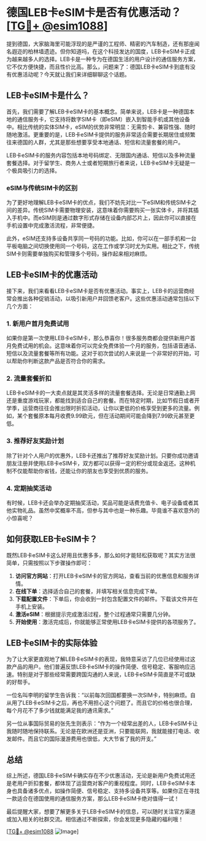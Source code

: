 # 德国LEB卡eSIM卡是否有优惠活动？[[TG💪+ @esim1088](https://t.me/s/esim1088)]

提到德国，大家脑海里可能浮现的是严谨的工程师、精密的汽车制造，还有那座闻名遐迩的柏林墙遗迹。但你知道吗，在这个科技发达的国度，LEB卡eSIM卡正成为越来越多人的选择。LEB卡是一种专为在德国生活的用户设计的通信服务方案，它不仅方便快捷，而且性价比高。那么，问题来了：德国LEB卡eSIM卡到底有没有优惠活动呢？今天就让我们来详细聊聊这个话题。

## LEB卡eSIM卡是什么？

首先，我们需要了解LEB卡eSIM卡的基本概念。简单来说，LEB卡是一种德国本地的通信服务卡，它支持将数字SIM卡（即eSIM）嵌入到智能手机或其他设备中。相比传统的实体SIM卡，eSIM的优势非常明显：无需剪卡、兼容性强、随时随地激活。更重要的是，LEB卡eSIM卡提供的服务非常适合需要长期居住或频繁往来德国的人群，尤其是那些想要享受本地通话、短信和流量套餐的用户。

LEB卡eSIM卡的服务内容包括本地号码绑定、无限国内通话、短信以及多种流量套餐选择。对于留学生、商务人士或者短期旅行者来说，LEB卡eSIM卡无疑是一个极具吸引力的选择。

### eSIM与传统SIM卡的区别

为了更好地理解LEB卡eSIM卡的优点，我们不妨先对比一下eSIM和传统SIM卡之间的差异。传统SIM卡需要物理安装，这意味着你需要购买一张实体卡，并将其插入手机中。而eSIM则是通过数字形式存储在设备内部芯片上，因此你可以直接在手机设置中完成激活流程，非常便捷。

此外，eSIM还支持多设备共享同一号码的功能。比如，你可以在一部手机和一台平板电脑之间切换使用同一个号码，这在工作或学习时尤为实用。相比之下，传统SIM卡则需要单独购买和管理多个号码，操作起来相对麻烦。

## LEB卡eSIM卡的优惠活动

接下来，我们来看看LEB卡eSIM卡是否有优惠活动。事实上，LEB卡的运营商经常会推出各种促销活动，以吸引新用户并回馈老客户。这些优惠活动通常包括以下几个方面：

### 1. 新用户首月免费试用

如果你是第一次使用LEB卡eSIM卡，那么恭喜你！很多服务商都会提供新用户首月免费试用的机会。这意味着你可以完全免费体验一个月的服务，包括语音通话、短信以及流量套餐等所有功能。这对于初次尝试的人来说是一个非常好的开始，可以帮助你判断这款产品是否符合你的需求。

### 2. 流量套餐折扣

LEB卡eSIM卡的一大卖点就是其灵活多样的流量套餐选择。无论是日常通勤上网还是重度游戏玩家，都能找到适合自己的套餐。而在特定时期，比如节假日或者开学季，运营商往往会推出限时折扣活动，让你以更低的价格享受到更多的流量。例如，某个套餐原本每月收费9.99欧元，但在活动期间可能会降到7.99欧元甚至更低。

### 3. 推荐好友奖励计划

除了针对个人用户的优惠外，LEB卡还推出了推荐好友奖励计划。只要你成功邀请朋友注册并使用LEB卡eSIM卡，双方都可以获得一定的积分或现金返还。这种机制不仅能帮助你省钱，还能让你的朋友也享受到优质的服务。

### 4. 定期抽奖活动

有时候，LEB卡还会举办定期抽奖活动，奖品可能是话费充值卡、电子设备或者其他实物礼品。虽然中奖概率不高，但参与其中也是一种乐趣。毕竟谁不喜欢意外的小惊喜呢？

## 如何获取LEB卡eSIM卡？

既然LEB卡eSIM卡这么好用且优惠多多，那么如何才能轻松获取呢？其实方法很简单，只需按照以下步骤操作即可：

1. **访问官方网站**：打开LEB卡eSIM卡的官方网站，查看当前的优惠信息和服务详情。
2. **在线下单**：选择适合自己的套餐，并填写相关信息完成下单。
3. **下载配置文件**：下单后，你会收到一封包含配置文件的邮件。下载该文件并在手机上安装。
4. **激活eSIM**：根据提示完成激活过程，整个过程通常只需要几分钟。
5. **开始使用**：激活完成后，你就能够正常使用LEB卡eSIM卡提供的各项服务了。

## LEB卡eSIM卡的实际体验

为了让大家更直观地了解LEB卡eSIM卡的表现，我特意采访了几位已经使用过这款产品的用户。他们普遍反馈LEB卡eSIM卡的操作简便、信号稳定、客服响应迅速。特别是对于那些经常需要跨国沟通的人来说，LEB卡eSIM卡简直是不可或缺的好帮手。

一位名叫李明的留学生告诉我：“以前每次回国都要换一次SIM卡，特别麻烦。自从用了LEB卡eSIM卡之后，再也不用担心这个问题了。而且它的价格也很合理，每个月花不了多少钱就能满足我的通讯需求。”

另一位从事国际贸易的张先生则表示：“作为一个经常出差的人，LEB卡eSIM卡让我随时随地保持联系。无论是在欧洲还是亚洲，只要能联网，我就能接打电话、收发邮件。而且它的国际漫游费用也很低，大大节省了我的开支。”

## 总结

综上所述，德国LEB卡eSIM卡确实存在不少优惠活动，无论是新用户免费试用还是老用户折扣套餐，都体现了运营商对客户的重视程度。同时，LEB卡eSIM卡本身也具备诸多优点，如操作简便、信号稳定、支持多设备共享等。如果你正在寻找一款适合在德国使用的通信服务方案，那么LEB卡eSIM卡绝对值得一试！

最后提醒大家，想要了解更多关于LEB卡eSIM卡的信息，可以随时关注官方渠道或加入相关的社群交流。相信通过不断探索，你会发现更多隐藏的福利哦！

[[TG💪+ @esim1088](https://t.me/s/esim1088) ![Image](https://i.postimg.cc/4NQfJmqS/Snipaste-2025-05-13-00-14-12.png)]